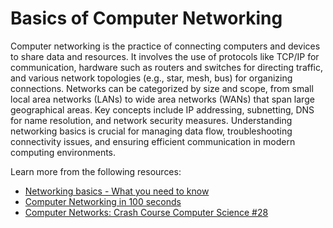 # Basics of Computer Networking

Computer networking is the practice of connecting computers and devices to share data and resources. It involves the use of protocols like TCP/IP for communication, hardware such as routers and switches for directing traffic, and various network topologies (e.g., star, mesh, bus) for organizing connections. Networks can be categorized by size and scope, from small local area networks (LANs) to wide area networks (WANs) that span large geographical areas. Key concepts include IP addressing, subnetting, DNS for name resolution, and network security measures. Understanding networking basics is crucial for managing data flow, troubleshooting connectivity issues, and ensuring efficient communication in modern computing environments.

Learn more from the following resources:

- [Networking basics - What you need to know](https://www.cisco.com/c/en/us/solutions/small-business/resource-center/networking/networking-basics.html)
- [Computer Networking in 100 seconds](https://www.youtube.com/watch?v=keeqnciDVOo)
- [Computer Networks: Crash Course Computer Science #28](https://www.youtube.com/watch?v=3QhU9jd03a0)
